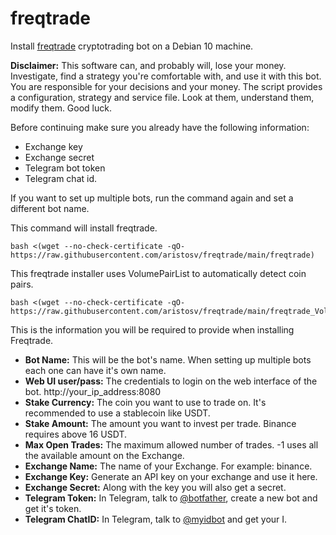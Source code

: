 # freqtrade

Install [freqtrade](https://github.com/freqtrade/freqtrade) cryptotrading bot on a Debian 10 machine.

**Disclaimer:** This software can, and probably will, lose your money. Investigate, find a strategy you're comfortable with, and use it with this bot. You are responsible for your decisions and your money. The script provides a configuration, strategy and service file. Look at them, understand them, modify them. Good luck.


Before continuing make sure you already have the following information:
- Exchange key
- Exchange secret
- Telegram bot token
- Telegram chat id.

If you want to set up multiple bots, run the command again and set a different bot name.

This command will install freqtrade.
```
bash <(wget --no-check-certificate -qO- https://raw.githubusercontent.com/aristosv/freqtrade/main/freqtrade)
```


This freqtrade installer uses VolumePairList to automatically detect coin pairs.
```
bash <(wget --no-check-certificate -qO- https://raw.githubusercontent.com/aristosv/freqtrade/main/freqtrade_VolumePairList)
```


This is the information you will be required to provide when installing Freqtrade.


- **Bot Name:** This will be the bot's name. When setting up multiple bots each one can have it's own name.
- **Web UI user/pass:** The credentials to login on the web interface of the bot. http://your_ip_address:8080
- **Stake Currency:** The coin you want to use to trade on. It's recommended to use a stablecoin like USDT.
- **Stake Amount:** The amount you want to invest per trade. Binance requires above 16 USDT.
- **Max Open Trades:** The maximum allowed number of trades. -1 uses all the available amount on the Exchange.
- **Exchange Name:** The name of your Exchange. For example: binance.
- **Exchange Key:** Generate an API key on your exchange and use it here.
- **Exchange Secret:** Along with the key you will also get a secret.
- **Telegram Token:** In Telegram, talk to [@botfather](https://t.me/BotFather), create a new bot and get it's token.
- **Telegram ChatID:** In Telegram, talk to [@myidbot](https://t.me/myidbot) and get your I.
